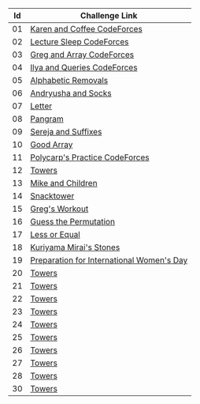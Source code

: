 |Id| Challenge Link |
|--| -----------------|
|01|[Karen and Coffee CodeForces](https://codeforces.com/contest/816/problem/B)|
|02|[Lecture Sleep CodeForces](https://codeforces.com/contest/961/problem/B)|
|03|[Greg and Array CodeForces](https://codeforces.com/problemset/problem/296/C)|
|04|[Ilya and Queries CodeForces](https://codeforces.com/problemset/problem/313/B)|
|05|[Alphabetic Removals](https://codeforces.com/contest/999/problem/C)|
|06|[Andryusha and Socks](https://codeforces.com/contest/780/problem/A)|
|07|[Letter](https://codeforces.com/contest/43/problem/B)|
|08|[Pangram](https://codeforces.com/contest/520/problem/A)|
|09|[Sereja and Suffixes](https://codeforces.com/contest/368/problem/B)|
|10|[Good Array](https://codeforces.com/problemset/problem/1077/C)|
|11|[Polycarp's Practice CodeForces](https://codeforces.com/contest/1006/problem/B)|
|12|[Towers](https://codeforces.com/contest/37/problem/A)|
|13|[Mike and Children](https://codeforces.com/contest/1121/problem/B)|
|14|[Snacktower](https://codeforces.com/problemset/problem/767/A)|
|15|[Greg's Workout](https://codeforces.com/contest/255/problem/A)|
|16|[Guess the Permutation](https://codeforces.com/problemset/problem/618/B)|
|17|[Less or Equal](https://codeforces.com/contest/977/problem/C)|
|18|[Kuriyama Mirai's Stones](https://codeforces.com/contest/433/problem/B)|
|19|[Preparation for International Women's Day](https://codeforces.com/contest/1133/problem/B)|
|20|[Towers](https://codeforces.com/contest/37/problem/A)|
|21|[Towers](https://codeforces.com/contest/37/problem/A)|
|22|[Towers](https://codeforces.com/contest/37/problem/A)|
|23|[Towers](https://codeforces.com/contest/37/problem/A)|
|24|[Towers](https://codeforces.com/contest/37/problem/A)|
|25|[Towers](https://codeforces.com/contest/37/problem/A)|
|26|[Towers](https://codeforces.com/contest/37/problem/A)|
|27|[Towers](https://codeforces.com/contest/37/problem/A)|
|28|[Towers](https://codeforces.com/contest/37/problem/A)|
|30|[Towers](https://codeforces.com/contest/37/problem/A)|
